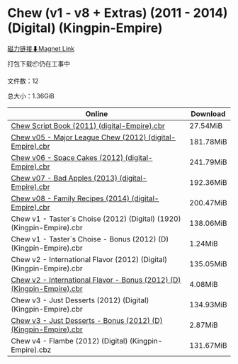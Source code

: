 # Chew (v1 - v8 + Extras) (2011 - 2014) (Digital) (Kingpin-Empire)

[磁力链接⬇Magnet Link](magnet:?xt=urn:btih:f18bb06a1afdb0ddf7e42746054614c316aa0818&dn=Chew%20%28v1%20-%20v8%20%2B%20Extras%29%20%282011%20-%202014%29%20%28Digital%29%20%28Kingpin-Empire%29)

打包下载📦仍在工事中

文件数：12

总大小：1.36GiB

Online | Download
--- | ---
[Chew Script Book (2011) (digital-Empire).cbr](https://github.com/alicewish/markdown/blob/master/comic/Chew-Script-Book-2011-digital-Empire-cbr.md) | 27.54MiB
[Chew v05 - Major League Chew (2012) (digital-Empire).cbr](https://github.com/alicewish/markdown/blob/master/comic/Chew-v05-Major-League-Chew-2012-digital-Empire-cbr.md) | 181.78MiB
[Chew v06 - Space Cakes (2012) (digital-Empire).cbr](https://github.com/alicewish/markdown/blob/master/comic/Chew-v06-Space-Cakes-2012-digital-Empire-cbr.md) | 241.79MiB
[Chew v07 - Bad Apples (2013) (digital-Empire).cbr](https://github.com/alicewish/markdown/blob/master/comic/Chew-v07-Bad-Apples-2013-digital-Empire-cbr.md) | 192.36MiB
[Chew v08 - Family Recipes (2014) (digital-Empire).cbr](https://github.com/alicewish/markdown/blob/master/comic/Chew-v08-Family-Recipes-2014-digital-Empire-cbr.md) | 200.47MiB
Chew v1 - Taster´s Choise (2012) (Digital) (1920) (Kingpin-Empire).cbr | 138.06MiB
Chew v1 - Taster´s Choise - Bonus (2012) (D) (Kingpin-Empire).cbr | 1.24MiB
Chew v2 - International Flavor (2012) (Digital) (Kingpin-Empire).cbr | 135.05MiB
[Chew v2 - International Flavor - Bonus (2012) (D) (Kingpin-Empire).cbr](https://github.com/alicewish/markdown/blob/master/comic/Chew-v2-International-Flavor-Bonus-2012-D-Kingpin-Empire-cbr.md) | 4.08MiB
Chew v3 - Just Desserts (2012) (Digital) (Kingpin-Empire).cbr | 134.93MiB
[Chew v3 - Just Desserts - Bonus (2012) (D) (Kingpin-Empire).cbr](https://github.com/alicewish/markdown/blob/master/comic/Chew-v3-Just-Desserts-Bonus-2012-D-Kingpin-Empire-cbr.md) | 2.87MiB
Chew v4 - Flambe (2012) (Digital) (Kingpin-Empire).cbz | 131.67MiB